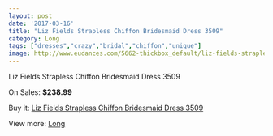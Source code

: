 ```yaml
---
layout: post
date: '2017-03-16'
title: "Liz Fields Strapless Chiffon Bridesmaid Dress 3509"
category: Long
tags: ["dresses","crazy","bridal","chiffon","unique"]
image: http://www.eudances.com/5662-thickbox_default/liz-fields-strapless-chiffon-bridesmaid-dress-3509.jpg
---
```

Liz Fields Strapless Chiffon Bridesmaid Dress 3509

On Sales: **$238.99**
<a href="https://www.eudances.com/en/long/1963-liz-fields-strapless-chiffon-bridesmaid-dress-3509.html"><amp-img layout="responsive" width="600" height="600" src="//www.eudances.com/5662-thickbox_default/liz-fields-strapless-chiffon-bridesmaid-dress-3509.jpg" alt="Liz Fields Strapless Chiffon Bridesmaid Dress 3509 0" /></a>
<a href="https://www.eudances.com/en/long/1963-liz-fields-strapless-chiffon-bridesmaid-dress-3509.html"><amp-img layout="responsive" width="600" height="600" src="//www.eudances.com/5665-thickbox_default/liz-fields-strapless-chiffon-bridesmaid-dress-3509.jpg" alt="Liz Fields Strapless Chiffon Bridesmaid Dress 3509 1" /></a>
<a href="https://www.eudances.com/en/long/1963-liz-fields-strapless-chiffon-bridesmaid-dress-3509.html"><amp-img layout="responsive" width="600" height="600" src="//www.eudances.com/5664-thickbox_default/liz-fields-strapless-chiffon-bridesmaid-dress-3509.jpg" alt="Liz Fields Strapless Chiffon Bridesmaid Dress 3509 2" /></a>
<a href="https://www.eudances.com/en/long/1963-liz-fields-strapless-chiffon-bridesmaid-dress-3509.html"><amp-img layout="responsive" width="600" height="600" src="//www.eudances.com/5663-thickbox_default/liz-fields-strapless-chiffon-bridesmaid-dress-3509.jpg" alt="Liz Fields Strapless Chiffon Bridesmaid Dress 3509 3" /></a>

Buy it: [Liz Fields Strapless Chiffon Bridesmaid Dress 3509](https://www.eudances.com/en/long/1963-liz-fields-strapless-chiffon-bridesmaid-dress-3509.html "Liz Fields Strapless Chiffon Bridesmaid Dress 3509")

View more: [Long](https://www.eudances.com/en/21-long "Long")